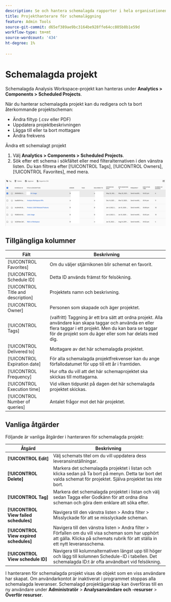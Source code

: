 ```yaml
---
description: Se och hantera schemalagda rapporter i hela organisationen.
title: Projekthanterare för schemaläggning
feature: Admin Tools
source-git-commit: d65ef389ae9bc3164be928ffe64cc805b8b1e59d
workflow-type: tm+mt
source-wordcount: '434'
ht-degree: 1%

---
```


# Schemalagda projekt

Schemalagda Analysis Workspace-projekt kan hanteras under **Analytics > Components > Scheduled Projects**.

När du hanterar schemalagda projekt kan du redigera och ta bort återkommande projektscheman:

* Ändra filtyp (.csv eller PDF)
* Uppdatera projektbeskrivningen
* Lägga till eller ta bort mottagare
* Ändra frekvens

Ändra ett schemalagt projekt

1. Välj **Analytics > Components > Scheduled Projects**.
1. Sök efter ett schema i sökfältet eller med filteralternativen i den vänstra listen. Du kan filtrera efter [!UICONTROL Tags], [!UICONTROL Owners], [!UICONTROL Favorites], med mera.

![Skärmbild som visar listan med schemalagda projekt med kolumnen med rubrik, ägare, taggar, levererade till och andra kolumner som beskrivs i avsnittet Tillgängliga kolumner.](assets/scheduled-project-manager2.png)

## Tillgängliga kolumner

| Fält | Beskrivning |
| --- | --- |
| [!UICONTROL Favorites] | Om du väljer stjärnikonen blir schemat en favorit. |
| [!UICONTROL Schedule ID] | Detta ID används främst för felsökning. |
| [!UICONTROL Title and description] | Projektets namn och beskrivning. |
| [!UICONTROL Owner] | Personen som skapade och äger projektet. |
| [!UICONTROL Tags] | (valfritt) Taggning är ett bra sätt att ordna projekt. Alla användare kan skapa taggar och använda en eller flera taggar i ett projekt. Men du kan bara se taggar för de projekt som du äger eller som har delats med dig. |
| [!UICONTROL Delivered to] | Mottagare av det här schemalagda projektet. |
| [!UICONTROL Expiration date] | För alla schemalagda projektfrekvenser kan du ange förfallodatumet för upp till ett år i framtiden. |
| [!UICONTROL Frequency] | Hur ofta du vill att det här schemaprojektet ska skickas till mottagarna. |
| [!UICONTROL Execution time] | Vid vilken tidpunkt på dagen det här schemalagda projektet skickas. |
| [!UICONTROL Number of queries] | Antalet frågor mot det här projektet. |

## Vanliga åtgärder

Följande är vanliga åtgärder i hanteraren för schemalagda projekt:

| Åtgärd | Beskrivning |
|---|---|
| **[!UICONTROL Edit]** | Välj schemats titel om du vill uppdatera dess leveransinställningar. |
| **[!UICONTROL Delete]** | Markera det schemalagda projektet i listan och klicka sedan på Ta bort på menyn. Detta tar bort det valda schemat för projektet. Själva projektet tas inte bort. |
| **[!UICONTROL Tag]** | Markera det schemalagda projektet i listan och välj sedan Tagga eller Godkänn för att ordna dina scheman och göra dem enklare att söka efter. |
| **[!UICONTROL View failed schedules]** | Navigera till den vänstra listen > Andra filter > Misslyckade för att se misslyckade scheman. |
| **[!UICONTROL View expired schedules]** | Navigera till den vänstra listen > Andra filter > Förfallen om du vill visa scheman som har upphört att gälla. Klicka på schemats rubrik för att ställa in ett nytt leveransschema. |
| **[!UICONTROL View schedule ID]** | Navigera till kolumnalternativen längst upp till höger och lägg till kolumnen Schedule-ID i tabellen. Det schemalagda ID:t är ofta användbart vid felsökning. |

I hanteraren för schemalagda projekt visas de objekt som en viss användare har skapat. Om användarkontot är inaktiverat i programmet stoppas alla schemalagda leveranser. Schemalagd projektägarskap kan överföras till en ny användare under **Administratör** > **Analysanvändare och -resurser** > **Överför resurser**.